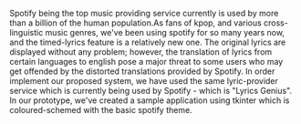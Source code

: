 Spotify being the top music providing service currently is used by more than a billion of the human population.As fans of kpop, and various cross-linguistic music genres, we've been using spotify for so many years now, and the timed-lyrics feature is a relatively new one. The original lyrics are displayed without any problem; however, the translation of lyrics from certain languages to english pose a major threat to some users who may get offended by the distorted translations provided by Spotify. In order implement our proposed system, we have used the same lyric-provider service which is currently being used by Spotify - which is "Lyrics Genius". In our prototype, we've created a sample application using tkinter which is coloured-schemed with the basic spotify theme.

